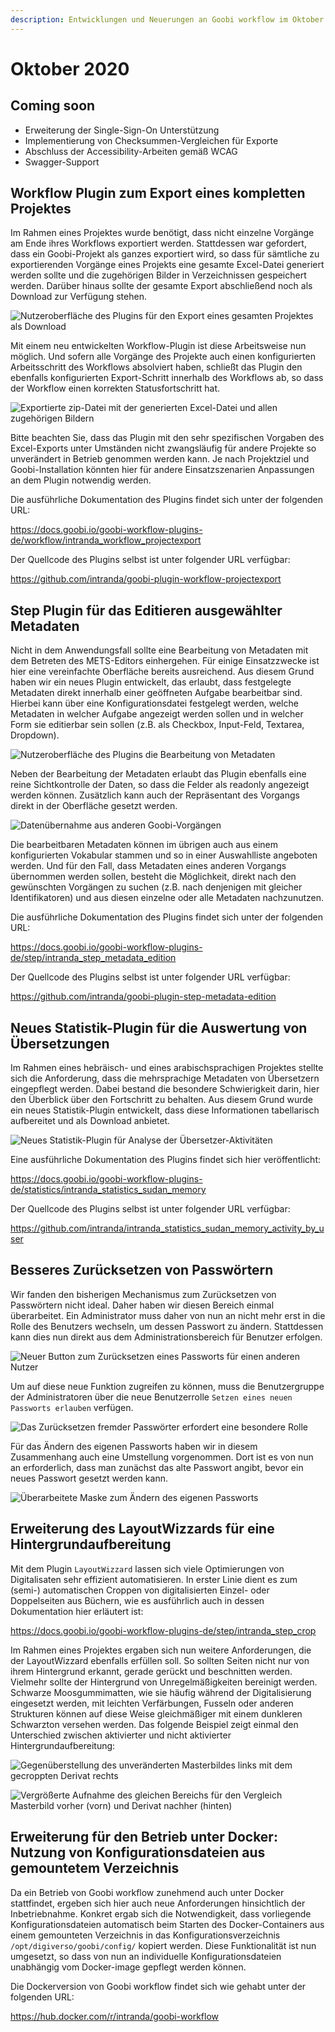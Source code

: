 ```yaml
---
description: Entwicklungen und Neuerungen an Goobi workflow im Oktober 2020
---
```


# Oktober 2020

## Coming soon

- Erweiterung der Single-Sign-On Unterstützung
- Implementierung von Checksummen-Vergleichen für Exporte
- Abschluss der Accessibility-Arbeiten gemäß WCAG
- Swagger-Support

## Workflow Plugin zum Export eines kompletten Projektes

Im Rahmen eines Projektes wurde benötigt, dass nicht einzelne Vorgänge am Ende ihres Workflows exportiert werden. Stattdessen war gefordert, dass ein Goobi-Projekt als ganzes exportiert wird, so dass für sämtliche zu exportierenden Vorgänge eines Projekts eine gesamte Excel-Datei generiert werden sollte und die zugehörigen Bilder in Verzeichnissen gespeichert werden. Darüber hinaus sollte der gesamte Export abschließend noch als Download zur Verfügung stehen.

![Nutzeroberfläche des Plugins für den Export eines gesamten Projektes als Download](../.gitbook/assets/2010_export1_de.png)

Mit einem neu entwickelten Workflow-Plugin ist diese Arbeitsweise nun möglich. Und sofern alle Vorgänge des Projekte auch einen konfigurierten Arbeitsschritt des Workflows absolviert haben, schließt das Plugin den ebenfalls konfigurierten Export-Schritt innerhalb des Workflows ab, so dass der Workflow einen korrekten Statusfortschritt hat.

![Exportierte zip-Datei mit der generierten Excel-Datei und allen zugehörigen Bildern](../.gitbook/assets/2010_export2.png)

Bitte beachten Sie, dass das Plugin mit den sehr spezifischen Vorgaben des Excel-Exports unter Umständen nicht zwangsläufig für andere Projekte so unverändert in Betrieb genommen werden kann. Je nach Projektziel und Goobi-Installation könnten hier für andere Einsatzszenarien Anpassungen an dem Plugin notwendig werden.

Die ausführliche Dokumentation des Plugins findet sich unter der folgenden URL:

https://docs.goobi.io/goobi-workflow-plugins-de/workflow/intranda_workflow_projectexport

Der Quellcode des Plugins selbst ist unter folgender URL verfügbar:

https://github.com/intranda/goobi-plugin-workflow-projectexport

## Step Plugin für das Editieren ausgewählter Metadaten

Nicht in dem Anwendungsfall sollte eine Bearbeitung von Metadaten mit dem Betreten des METS-Editors einhergehen. Für einige Einsatzzwecke ist hier eine vereinfachte Oberfläche bereits ausreichend. Aus diesem Grund haben wir ein neues Plugin entwickelt, das erlaubt, dass festgelegte Metadaten direkt innerhalb einer geöffneten Aufgabe bearbeitbar sind. Hierbei kann über eine Konfigurationsdatei festgelegt werden, welche Metadaten in welcher Aufgabe angezeigt werden sollen und in welcher Form sie editierbar sein sollen (z.B. als Checkbox, Input-Feld, Textarea, Dropdown).

![Nutzeroberfläche des Plugins die Bearbeitung von Metadaten](../.gitbook/assets/2010_metadata_edition1_de.png)

Neben der Bearbeitung der Metadaten erlaubt das Plugin ebenfalls eine reine Sichtkontrolle der Daten, so dass die Felder als readonly angezeigt werden können. Zusätzlich kann auch der Repräsentant des Vorgangs direkt in der Oberfläche gesetzt werden.

![Datenübernahme aus anderen Goobi-Vorgängen](../.gitbook/assets/2010_metadata_edition2_de.png)

Die bearbeitbaren Metadaten können im übrigen auch aus einem konfigurierten Vokabular stammen und so in einer Auswahlliste angeboten werden. Und für den Fall, dass Metadaten eines anderen Vorgangs übernommen werden sollen, besteht die Möglichkeit, direkt nach den gewünschten Vorgängen zu suchen (z.B. nach denjenigen mit gleicher Identifikatoren) und aus diesen einzelne oder alle Metadaten nachzunutzen.

Die ausführliche Dokumentation des Plugins findet sich unter der folgenden URL:

https://docs.goobi.io/goobi-workflow-plugins-de/step/intranda_step_metadata_edition

Der Quellcode des Plugins selbst ist unter folgender URL verfügbar:

https://github.com/intranda/goobi-plugin-step-metadata-edition

## Neues Statistik-Plugin für die Auswertung von Übersetzungen

Im Rahmen eines hebräisch- und eines arabischsprachigen Projektes stellte sich die Anforderung, dass die mehrsprachige Metadaten von Übersetzern eingepflegt werden. Dabei bestand die besondere Schwierigkeit darin, hier den Überblick über den Fortschritt zu behalten. Aus diesem Grund wurde ein neues Statistik-Plugin entwickelt, dass diese Informationen tabellarisch aufbereitet und als Download anbietet.

![Neues Statistik-Plugin für Analyse der Übersetzer-Aktivitäten](../.gitbook/assets/2010_statistics_de.png)

Eine ausführliche Dokumentation des Plugins findet sich hier veröffentlicht:

https://docs.goobi.io/goobi-workflow-plugins-de/statistics/intranda_statistics_sudan_memory

Der Quellcode des Plugins selbst ist unter folgender URL verfügbar:

https://github.com/intranda/intranda_statistics_sudan_memory_activity_by_user

## Besseres Zurücksetzen von Passwörtern

Wir fanden den bisherigen Mechanismus zum Zurücksetzen von Passwörtern nicht ideal. Daher haben wir diesen Bereich einmal überarbeitet. Ein Administrator muss daher von nun an nicht mehr erst in die Rolle des Benutzers wechseln, um dessen Passwort zu ändern. Stattdessen kann dies nun direkt aus dem Administrationsbereich für Benutzer erfolgen.

![Neuer Button zum Zurücksetzen eines Passworts für einen anderen Nutzer](../.gitbook/assets/2010_changePassword1_de.png)

Um auf diese neue Funktion zugreifen zu können, muss die Benutzergruppe der Administratoren über die neue Benutzerrolle `Setzen eines neuen Passworts erlauben` verfügen.

![Das Zurücksetzen fremder Passwörter erfordert eine besondere Rolle](../.gitbook/assets/2010_changePassword2_de.png)

Für das Ändern des eigenen Passworts haben wir in diesem Zusammenhang auch eine Umstellung vorgenommen. Dort ist es von nun an erforderlich, dass man zunächst das alte Passwort angibt, bevor ein neues Passwort gesetzt werden kann.

![Überarbeitete Maske zum Ändern des eigenen Passworts](../.gitbook/assets/2010_changePassword3_de.png)

## Erweiterung des LayoutWizzards für eine Hintergrundaufbereitung

Mit dem Plugin `LayoutWizzard` lassen sich viele Optimierungen von Digitalisaten sehr effizient automatisieren. In erster Linie dient es zum (semi-) automatischen Croppen von digitalisierten Einzel- oder Doppelseiten aus Büchern, wie es ausführlich auch in dessen Dokumentation hier erläutert ist:

https://docs.goobi.io/goobi-workflow-plugins-de/step/intranda_step_crop

Im Rahmen eines Projektes ergaben sich nun weitere Anforderungen, die der LayoutWizzard ebenfalls erfüllen soll. So sollten Seiten nicht nur von ihrem Hintergrund erkannt, gerade gerückt und beschnitten werden. Vielmehr sollte der Hintergrund von Unregelmäßigkeiten bereinigt werden. Schwarze Moosgummimatten, wie sie häufig während der Digitalisierung eingesetzt werden, mit leichten Verfärbungen, Fusseln oder anderen Strukturen können auf diese Weise gleichmäßiger mit einem dunkleren Schwarzton versehen werden. Das folgende Beispiel zeigt einmal den Unterschied zwischen aktivierter und nicht aktivierter Hintergrundaufbereitung:

![Gegenüberstellung des unveränderten Masterbildes links mit dem gecroppten Derivat rechts](../.gitbook/assets/2010_layoutwizzard1.png)

![Vergrößerte Aufnahme des gleichen Bereichs für den Vergleich Masterbild vorher (vorn) und Derivat nachher (hinten)](../.gitbook/assets/2010_layoutwizzard2.png)

## Erweiterung für den Betrieb unter Docker: Nutzung von Konfigurationsdateien aus gemountetem Verzeichnis

Da ein Betrieb von Goobi workflow zunehmend auch unter Docker stattfindet, ergeben sich hier auch neue Anforderungen hinsichtlich der Inbetriebnahme. Konkret ergab sich die Notwendigkeit, dass vorliegende Konfigurationsdateien automatisch beim Starten des Docker-Containers aus einem gemounteten Verzeichnis in das Konfigurationsverzeichnis `/opt/digiverso/goobi/config/` kopiert werden. Diese Funktionalität ist nun umgesetzt, so dass von nun an individuelle Konfigurationsdateien unabhängig vom Docker-image gepflegt werden können.

Die Dockerversion von Goobi workflow findet sich wie gehabt unter der folgenden URL:

https://hub.docker.com/r/intranda/goobi-workflow
